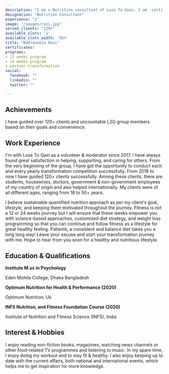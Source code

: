 ```yaml
---
description: "I am a Nutrition consultant of Lose To Gain. I am  certified by the Institute of Nutrition and Fitness  Science (INFS). I have an experience  of 3+ year in health and fitness. I specialize in General well-being and Fat-loss/weight-loss transformation. I started my own journey as an obese individual and I trust if I can do it, everyone can do it. I transformed myself from 86+kg to 63kg.To me fitness  is not about good look but It's  a lifestyle."
designation: "Nutrition Consultant"
experience: "2"
image: "/images/rozi.jpg"
served_clients: "120+"
available_slots: '1'
available_slots_width: '95%'
title: "Badrunnesa Rozi"
certificates:
programs:
- 12 weeks program
- 24 weeks program
- partner transformation
social:
  facebook: ""
  linkedin: ""
  twitter: ""

---
```

## **Achievements**

I have guided over 120+ clients and uncountable L2G group members based on their goals and convenience.

## **Work Experience**

I'm with Lose To Gain as a volunteer & moderator since 2017. I have always found great satisfaction in helping, supporting, and caring for others. From the very beginning of the group, I have got the opportunity to conduct each and every yearly transformation competition successfully. From 2018 to now I have guided 120+ clients successfully. Among these clients, there are students, housewives, doctors, government & non-government employees of my country of origin and also helped internationally. My clients were of all different ages, ranging from 18 to 50+ years.

I believe sustainable quantified nutrition approach as per my client's goal, lifestyle, and keeping them motivated throughout the journey. Fitness is not a 12 or 24 weeks journey but I will ensure that these weeks empower you with science-based approaches, customized diet strategy, and weight loss programming so that you can continue and follow fitness as a lifestyle for great healthy feeling. Patients, a consistent and balance diet takes you a long long way! Leave your excuse and start your transformation journey with me. Hope to hear from you soon for a healthy and nutritious lifestyle.

## **Education & Qualifications**

**Institute M.sc in Psychology**  

Eden Mohila College, Dhaka Bangladesh 

**Optimum Nutrition for Health & Performance (2020)**  

Optimum Nutrition, Uk 

**INFS Nutrition, and Fitness Foundation Course (2020)**  

Institute of Nutrition and Fitness Science (INFS), India

## **Interest & Hobbies**

I enjoy reading non-fiction books, magazines, watching news channels or other food-related TV programmes and listening to music. In my spare time, I enjoy doing my workout and to stay fit & healthy. I also enjoy keeping up to date with the current affairs, both national and international events, which helps me to get inspiration for more knowledge.